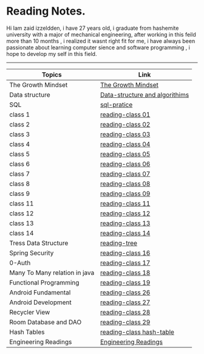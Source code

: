 # Reading Notes.

Hi Iam zaid izzeldden, i have 27 years old, i graduate from hashemite university with a major of mechanical engineering, after working in this feild more than 10 months , i realized it wasnt right fit for me, i have always been passionate about learning computer sience and software programming , i hope to develop my self in this field. 

---


| Topics                        | Link                                                          |
|-------------------------------|---------------------------------------------------------------|
| The Growth Mindset            | [The Growth Mindset](grouthMindmd)                            |
| Data structure                | [Data-structure and algorithims](data-tructure-algorithimsmd) |
| SQL                           | [sql-pratice](sql-practicingmd)                               |
| class 1                       | [reading-class 01](reading-class01md)                         |
| class 2                       | [reading-class 02](reading-class02md)                         |
| class 3                       | [reading-class 03](reading-class03md)                         |
| class 4                       | [reading-class 04](reading-class04.md)                        |
| class 5                       | [reading-class 05](reading-class05.md)                        |
| class 6                       | [reading-class 06](reading-class06.md)                        |
| class 7                       | [reading-class 07](reading-class07.md)                        |
| class 8                       | [reading-class 08](reading-class08.md)                        |
| class 9                       | [reading-class 09](reading-class09.md)                        |
| class 11                      | [reading-class 11](reading-class11.md)                        |
| class 12                      | [reading-class 12](reading-class12.md)                        |
| class 13                      | [reading-class 13](reading-class13.md)                        |
| class 14                      | [reading-class 14](reading-class14.md)                        |
| Tress Data Structure          | [reading-tree](reading-trees.md)                              |
| Spring Security               | [reading-class 16](reading-class15.md)                        |
| 0-Auth                        | [reading-class 17](reading-class17.md)                        |
| Many To Many relation in java | [reading-class 18](reading-class18.md)                        |
| Functional Programming        | [reading-class 19](reading-class19.md)                        |
| Android Fundamental           | [reading-class 26](reading-class26.md)                        |
| Android Development           | [reading-class 27](reading-class27.md)                        |
| Recycler View                 | [reading-class 28](reading-class28.md)                        |
| Room Database and DAO         | [reading-class 29](reading-class29.md)                        |
| Hash Tables                   | [reading-class hash-table](reading-hash-tables.md)            |
| Engineering Readings          | [Engineering Readings](engineering-reading.md)                |



